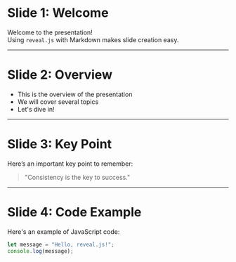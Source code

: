 # Slide 1: Welcome
Welcome to the presentation!  
Using `reveal.js` with Markdown makes slide creation easy.

---

# Slide 2: Overview
- This is the overview of the presentation
- We will cover several topics
- Let's dive in!

---

# Slide 3: Key Point
Here’s an important key point to remember:
> "Consistency is the key to success."

---

# Slide 4: Code Example
Here's an example of JavaScript code:

```javascript
let message = "Hello, reveal.js!";
console.log(message);
